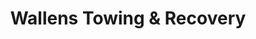 ---
title: "Wallens Towing & Recovery"
url: /corbin/wallens-towing-and-recovery/
shop: car repair
---